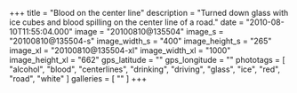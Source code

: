 +++
title = "Blood on the center line"
description = "Turned down glass with ice cubes and blood spilling on the center line of a road."
date = "2010-08-10T11:55:04.000"
image = "20100810@135504"
image_s = "20100810@135504-s"
image_width_s = "400"
image_height_s = "265"
image_xl = "20100810@135504-xl"
image_width_xl = "1000"
image_height_xl = "662"
gps_latitude = ""
gps_longitude = ""
phototags = [ "alcohol", "blood", "centerlines", "drinking", "driving", "glass", "ice", "red", "road", "white" ]
galleries = [ "" ]
+++
